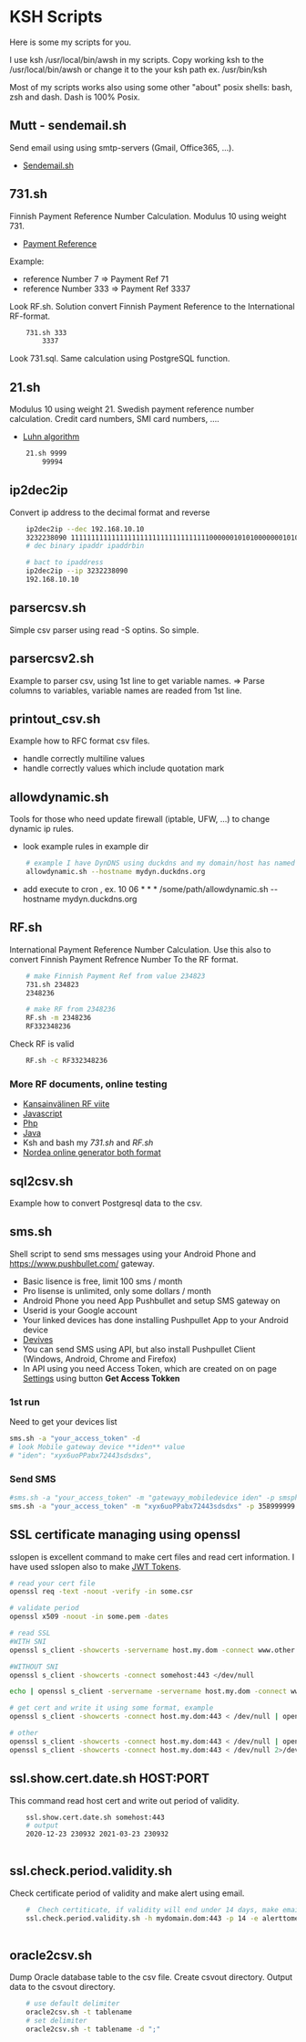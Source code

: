 # KSH Scripts #

Here is some my scripts for you.

I use ksh /usr/local/bin/awsh in my scripts. Copy working ksh to the /usr/local/bin/awsh or change it to the your ksh path ex. /usr/bin/ksh

Most of my scripts works also using some other "about" posix shells: bash, zsh and dash. Dash is 100% Posix.

## Mutt - sendemail.sh ##
Send email using using smtp-servers (Gmail, Office365, ...).

 * [Sendemail.sh](Mutt)

## 731.sh ##
Finnish Payment Reference Number Calculation. Modulus 10 using weight 731.
 * [Payment Reference](https://www.finanssiala.fi/maksujenvalitys/dokumentit/Forming_a_Finnish_reference_number.pdf)

Example: 
 * reference Number 7 => Payment Ref 71
 * reference Number 333 => Payment Ref 3337

Look RF.sh. Solution convert Finnish Payment Reference to the International RF-format.

```sh
	731.sh 333
        3337
```
Look 731.sql. Same calculation using PostgreSQL function.

## 21.sh ##
Modulus 10 using weight 21. Swedish payment reference number calculation.
Credit card numbers, SMI card numbers, ....

 * [Luhn algorithm](https://en.wikipedia.org/wiki/Luhn_algorithm)

```sh
	21.sh 9999
        99994
```

## ip2dec2ip ##

Convert ip address to the decimal format and reverse


```sh
	ip2dec2ip --dec 192.168.10.10
	3232238090 1111111111111111111111111111111111000000101010000000101000001010 192.168.10.10 11000000.10101000.1010.1010 192.168.10.10
	# dec binary ipaddr ipaddrbin

	# bact to ipaddress
	ip2dec2ip --ip 3232238090
	192.168.10.10
```

## parsercsv.sh ##

Simple csv parser using read -S optins. So simple.

## parsercsv2.sh ##

Example to parser csv, using 1st line to get variable names.
=> Parse columns to variables, variable names are readed from 1st line.

## printout_csv.sh ##

Example how to RFC format csv files. 
 * handle correctly multiline values
 * handle correctly values which include quotation mark

## allowdynamic.sh ##
Tools for those who need update firewall (iptable, UFW, ...) to change dynamic ip rules.
  * look example rules in example dir

```sh
	# example I have DynDNS using duckdns and my domain/host has named mydyn
	allowdynamic.sh --hostname mydyn.duckdns.org
```
  * add execute to cron , ex. 10 06 * * * /some/path/allowdynamic.sh --hostname mydyn.duckdns.org 

## RF.sh ##
International Payment Reference Number Calculation. 
Use this also to convert Finnish Payment Refrence Number To the RF format.

```sh
	# make Finnish Payment Ref from value 234823
	731.sh 234823
	2348236

	# make RF from 2348236
	RF.sh -m 2348236
	RF332348236
```


Check RF is valid
```sh
	RF.sh -c RF332348236   
```

### More RF documents, online testing ###
 * [Kansainvälinen RF viite](https://www.finanssiala.fi/maksujenvalitys/dokumentit/kansainvalisen_viitteen_rakenneohje.pdf)
 * [Javascript](https://github.com/EDumdum/iso-11649-js)
 * [Php](https://github.com/kmukku/php-iso11649/blob/master/src/phpIso11649.php)
 * [Java](https://github.com/terokallio/reference-numbers/blob/master/src/main/java/com/terokallio/referencenumbers/RFCreditorReference.java)
 * Ksh and bash  my *731.sh* and *RF.sh*
 * [Nordea online generator both format](https://pankki.nordea.fi/en/corporate-customers/payments/invoicing-and-payments/reference-number-calculator.flex)


## sql2csv.sh ##

Example how to convert Postgresql data to the csv. 

## sms.sh ##

Shell script to send sms messages using your Android Phone and https://www.pushbullet.com/ gateway.
  * Basic lisence is free, limit 100 sms / month
  * Pro lisense is unlimited, only some dollars / month
  * Android Phone you need App Pushbullet and setup SMS gateway on
  * Userid is your Google account
  * Your linked devices has done installing Pushpullet App to your Android device
  * [Devives](https://www.pushbullet.com/#devices)
  * You can send SMS using API, but also install Pushpullet Client (Windows, Android, Chrome and Firefox)
  * In API using you need Access Token, which are created on on page [Settings](https://www.pushbullet.com/#settings/account) using button **Get Access Tokken**

### 1st run ###
Need to get your devices list
```sh
sms.sh -a "your_access_token" -d
# look Mobile gateway device **iden** value
# "iden": "xyx6uoPPabx72443sdsdxs",
```
### Send SMS ###

```sh
#sms.sh -a "your_access_token" -m "gatewayy_mobiledevice iden" -p smsphonenumber -s "SMS_message"
sms.sh -a "your_access_token" -m "xyx6uoPPabx72443sdsdxs" -p 358999999 -s "Hello World, my message 4u"
```

## SSL certificate managing using openssl ##

sslopen is excellent command to make cert files and read cert information.
I have used sslopen also to make [JWT Tokens](https://github.com/kshji/jwt).

```sh
# read your cert file
openssl req -text -noout -verify -in some.csr

# validate period
openssl x509 -noout -in some.pem -dates

# read SSL
#WITH SNI
openssl s_client -showcerts -servername host.my.dom -connect www.other.dom:443 </dev/null

#WITHOUT SNI 
openssl s_client -showcerts -connect somehost:443 </dev/null

echo | openssl s_client -servername -servername host.my.dom -connect www.other.dom:443 2>/dev/null | openssl x509 -text

# get cert and write it using some format, example
openssl s_client -showcerts -connect host.my.dom:443 < /dev/null | openssl x509 -outform DER

# other 
openssl s_client -showcerts -connect host.my.dom:443 < /dev/null | openssl x509 -text
openssl s_client -showcerts -connect host.my.dom:443 < /dev/null 2>/dev/null | openssl x509 -noout -dates


```


## ssl.show.cert.date.sh HOST:PORT ##
This command read host cert and write out period of validity.



```sh
	ssl.show.cert.date.sh somehost:443
	# output
	2020-12-23 230932 2021-03-23 230932
	
```

## ssl.check.period.validity.sh ##
Check certificate period of validity and make alert using email.

```sh
	#  Chech certiticate, if validity will end under 14 days, make email alert to the address alerttome.email@mydomain.dom
	ssl.check.period.validity.sh -h mydomain.dom:443 -p 14 -e alerttome.email@mydomain.dom -s "SSL CERT Alert Domain:"
	
```

## oracle2csv.sh
Dump Oracle database table to the csv file.
Create csvout directory. Output data to the csvout directory.

```sh
	# use default delimiter
	oracle2csv.sh -t tablename
	# set delimiter
	oracle2csv.sh -t tablename -d ";"

	
